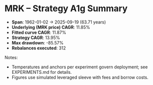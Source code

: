 # MRK – Strategy A1g Summary

- **Span**: 1962-01-02 → 2025-09-19 (63.71 years)
- **Underlying (MRK price) CAGR**: 11.85%
- **Fitted curve CAGR**: 11.87%
- **Strategy CAGR**: 13.95%
- **Max drawdown**: -85.57%
- **Rebalances executed**: 312

Notes:

- Temperatures and anchors per experiment govern deployment; see EXPERIMENTS.md for details.
- Figures use simulated leveraged sleeve with fees and borrow costs.
